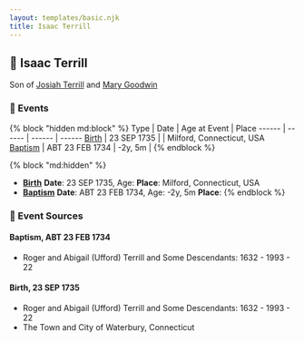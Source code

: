 ```yaml
---
layout: templates/basic.njk
title: Isaac Terrill
---
```

## 🔵 Isaac Terrill

Son of [Josiah Terrill](/people/8/80183041) and [Mary Goodwin](/people/4/49404198)

### 📆 Events

{% block "hidden md:block" %}
Type | Date | Age at Event | Place
------ | ------ | ------ | ------
[Birth](#event-event-2) | 23 SEP 1735 |  | Milford, Connecticut, USA
[Baptism](#event-event-0) | ABT 23 FEB 1734 | -2y, 5m |
{% endblock %}

{% block "md:hidden" %}
- **[Birth](#event-event-2)**
**Date**: 23 SEP 1735, Age:
**Place**: Milford, Connecticut, USA
- **[Baptism](#event-event-0)**
**Date**: ABT 23 FEB 1734, Age: -2y, 5m
**Place**:
{% endblock %}

### 📰 Event Sources

#### <a id="event-event-0"></a> Baptism, ABT 23 FEB 1734
* Roger and Abigail (Ufford) Terrill and Some Descendants: 1632 - 1993  - 22

#### <a id="event-event-2"></a> Birth, 23 SEP 1735
* Roger and Abigail (Ufford) Terrill and Some Descendants: 1632 - 1993  - 22
* The Town and City of Waterbury, Connecticut